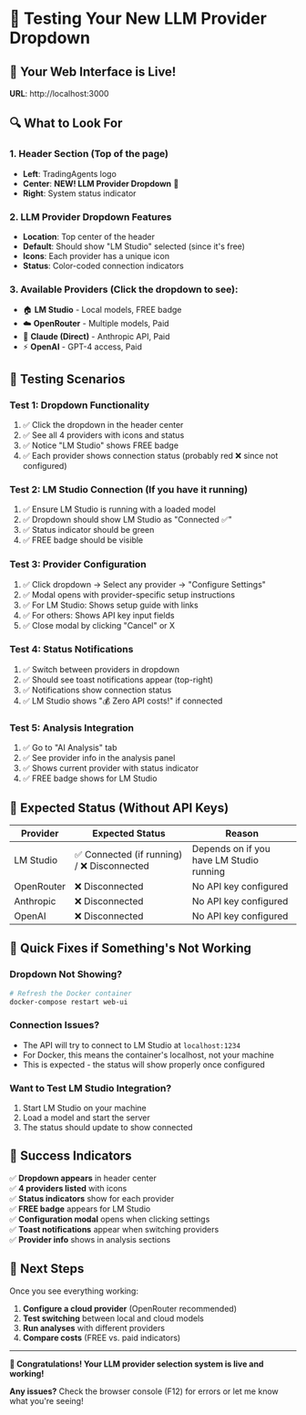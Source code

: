 # 🧪 Testing Your New LLM Provider Dropdown

## 🎉 Your Web Interface is Live!

**URL**: http://localhost:3000

## 🔍 What to Look For

### 1. **Header Section** (Top of the page)
- **Left**: TradingAgents logo
- **Center**: **NEW! LLM Provider Dropdown** 🎯
- **Right**: System status indicator

### 2. **LLM Provider Dropdown Features**
- **Location**: Top center of the header
- **Default**: Should show "LM Studio" selected (since it's free)
- **Icons**: Each provider has a unique icon
- **Status**: Color-coded connection indicators

### 3. **Available Providers** (Click the dropdown to see):
- 🏠 **LM Studio** - Local models, FREE badge
- ☁️ **OpenRouter** - Multiple models, Paid
- 🧠 **Claude (Direct)** - Anthropic API, Paid
- ⚡ **OpenAI** - GPT-4 access, Paid

## 🧪 Testing Scenarios

### Test 1: **Dropdown Functionality**
1. ✅ Click the dropdown in the header center
2. ✅ See all 4 providers with icons and status
3. ✅ Notice "LM Studio" shows FREE badge
4. ✅ Each provider shows connection status (probably red ❌ since not configured)

### Test 2: **LM Studio Connection** (If you have it running)
1. ✅ Ensure LM Studio is running with a loaded model
2. ✅ Dropdown should show LM Studio as "Connected ✅"
3. ✅ Status indicator should be green
4. ✅ FREE badge should be visible

### Test 3: **Provider Configuration**
1. ✅ Click dropdown → Select any provider → "Configure Settings"
2. ✅ Modal opens with provider-specific setup instructions
3. ✅ For LM Studio: Shows setup guide with links
4. ✅ For others: Shows API key input fields
5. ✅ Close modal by clicking "Cancel" or X

### Test 4: **Status Notifications**
1. ✅ Switch between providers in dropdown
2. ✅ Should see toast notifications appear (top-right)
3. ✅ Notifications show connection status
4. ✅ LM Studio shows "💰 Zero API costs!" if connected

### Test 5: **Analysis Integration**
1. ✅ Go to "AI Analysis" tab
2. ✅ See provider info in the analysis panel
3. ✅ Shows current provider with status indicator
4. ✅ FREE badge shows for LM Studio

## 🎯 Expected Status (Without API Keys)

| Provider | Expected Status | Reason |
|----------|----------------|--------|
| LM Studio | ✅ Connected (if running) / ❌ Disconnected | Depends on if you have LM Studio running |
| OpenRouter | ❌ Disconnected | No API key configured |
| Anthropic | ❌ Disconnected | No API key configured |  
| OpenAI | ❌ Disconnected | No API key configured |

## 🔧 Quick Fixes if Something's Not Working

### Dropdown Not Showing?
```bash
# Refresh the Docker container
docker-compose restart web-ui
```

### Connection Issues?
- The API will try to connect to LM Studio at `localhost:1234`
- For Docker, this means the container's localhost, not your machine
- This is expected - the status will show properly once configured

### Want to Test LM Studio Integration?
1. Start LM Studio on your machine
2. Load a model and start the server
3. The status should update to show connected

## 🎊 Success Indicators

✅ **Dropdown appears** in header center  
✅ **4 providers listed** with icons  
✅ **Status indicators** show for each provider  
✅ **FREE badge** appears for LM Studio  
✅ **Configuration modal** opens when clicking settings  
✅ **Toast notifications** appear when switching providers  
✅ **Provider info** shows in analysis sections  

## 🚀 Next Steps

Once you see everything working:
1. **Configure a cloud provider** (OpenRouter recommended)
2. **Test switching** between local and cloud models
3. **Run analyses** with different providers
4. **Compare costs** (FREE vs. paid indicators)

---

**🎉 Congratulations! Your LLM provider selection system is live and working!**

**Any issues?** Check the browser console (F12) for errors or let me know what you're seeing!